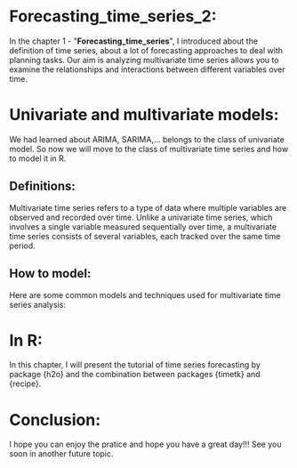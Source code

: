 # Forecasting_time_series_2:
In the chapter 1 - "**Forecasting_time_series**", I introduced about the definition of time series, about a lot of forecasting approaches to deal with planning tasks. Our aim is analyzing multivariate time series allows you to examine the relationships and interactions between different variables over time.

# Univariate and multivariate models:
We had learned about ARIMA, SARIMA,... belongs to the class of univariate model. So now we will move to the class of multivariate time series and how to model it in R.
## Definitions:
Multivariate time series refers to a type of data where multiple variables are observed and recorded over time. Unlike a univariate time series, which involves a single variable measured sequentially over time, a multivariate time series consists of several variables, each tracked over the same time period.
## How to model:
Here are some common models and techniques used for multivariate time series analysis:

# In R:
In this chapter, I will present the tutorial of time series forecasting by package {h2o} and the combination between packages {timetk} and {recipe}.

# Conclusion:
I hope you can enjoy the pratice and hope you have a great day!!! See you soon in another future topic.
